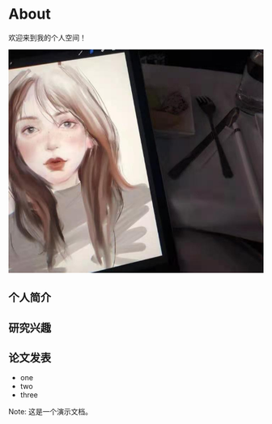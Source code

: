 # About

欢迎来到我的个人空间！

![](images/WechatIMG160.jpg)


## 个人简介

## 研究兴趣

## 论文发表

* one
* two
* three


Note: 这是一个演示文档。
